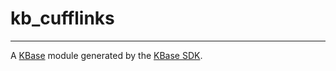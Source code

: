 
# kb_cufflinks
---

A [KBase](https://kbase.us) module generated by the [KBase SDK](https://github.com/kbase/kb_sdk).


